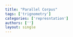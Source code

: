 ```yaml
---
title: "Parallel Corpus"
tags: ['trignometry']
categories: ['represntation']
authors: ['']
layout: single
---
```

